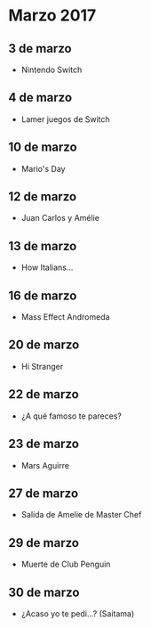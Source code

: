 Marzo 2017
===========

## 3 de marzo
 - Nintendo Switch
 
## 4 de marzo
 - Lamer juegos de Switch
 
## 10 de marzo
 - Mario's Day

## 12 de marzo
 - Juan Carlos y Amélie
 
## 13 de marzo
 - How Italians...

## 16 de marzo
 - Mass Effect Andromeda

## 20 de marzo
 - Hi Stranger

## 22 de marzo
 - ¿A qué famoso te pareces?
 
## 23 de marzo
 - Mars Aguirre

## 27 de marzo
 - Salida de Amelie de Master Chef 
 
## 29 de marzo
 - Muerte de Club Penguin

## 30 de marzo
 - ¿Acaso yo te pedi...? (Saitama)
